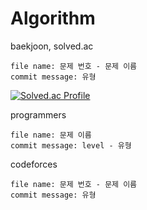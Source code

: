 # Algorithm

baekjoon, solved.ac

    file name: 문제 번호 - 문제 이름
    commit message: 유형

[![Solved.ac Profile](http://mazassumnida.wtf/api/v2/generate_badge?boj=woook)](https://solved.ac/woook/)

programmers

    file name: 문제 이름
    commit message: level - 유형
    
codeforces

    file name: 문제 번호 - 문제 이름
    commit message: 유형



